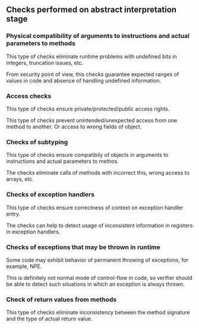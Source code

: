 ## Checks performed on abstract interpretation stage

### Physical compatibility of arguments to instructions and actual parameters to methods

This type of checks eliminate runtime problems with undefined bits in integers, truncation issues, etc.

From security point of view, this checks guarantee expected ranges of values in code and absence of handling
undefined information.

### Access checks

This type of checks ensure private/protected/public access rights.

This type of checks prevent unintended/unexpected access from one method to another.
Or access to wrong fields of object.

### Checks of subtyping

This type of checks ensure compatibily of objects in arguments to instructions and actual parameters to methos.

The checks eliminate calls of methods with incorrect this, wrong access to arrays, etc.

### Checks of exception handlers

This type of checks ensure correctness of context on exception handler entry.

The checks can help to detect usage of inconsistent information in registers in exception handlers.

### Checks of exceptions that may be thrown in runtime

Some code may exhibit behavior of permanent throwing of exceptions, for example, NPE.

This is definitely not normal mode of control-flow in code, so verifier should be able to detect such situations in which an exception is always thrown.

### Check of return values from methods

This type of checks eliminate inconsistency between the method signature and the type of actual return value.
